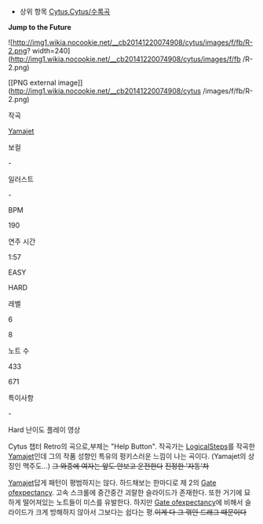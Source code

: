 * 상위 항목 [Cytus](Cytus.md),[Cytus/수록곡](Cytus/%EC%88%98%EB%A1%9D%EA%B3%A1.md)

**Jump to the Future**

![http://img1.wikia.nocookie.net/__cb20141220074908/cytus/images/f/fb/R-2.png?
width=240](http://img1.wikia.nocookie.net/__cb20141220074908/cytus/images/f/fb
/R-2.png)

[[PNG external image]](http://img1.wikia.nocookie.net/__cb20141220074908/cytus
/images/f/fb/R-2.png)

작곡

[Yamajet](Yamajet.md)

보컬

\-

일러스트

\-

BPM

190

연주 시간

1:57

EASY

HARD

레벨

6

8

노트 수

433

671

특이사항

\-

  

  
Hard 난이도 플레이 영상

Cytus 챕터 Retro의 곡으로,부제는 "Help Button". 작곡가는 [LogicalSteps](Logical%20Steps.md)를 작곡한 [Yamajet](Yamajet.md)인데 그의 작품 성향인 특유의
펑키스러운 느낌이 나는 곡이다. (Yamajet의 상징인 맥주도...) <del>그 와중에 여자는 앞도 안보고 운전한다</del>
<del>진정한 '자동'차</del>

[Yamajet](Yamajet.md)답게 패턴이 평범하지는 않다. 하드채보는 한마디로 제 2의 [Gate ofexpectancy](Gate%20of%20expectancy.md). 고속 스크롤에 중간중간 괴랄한 슬라이드가 존재한다. 또한 거기에
묘하게 떨어져있는 노트들이 미스를 유발한다. 하지만 [Gate ofexpectancy](Gate%20of%20expectancy.md)에 비해서 슬라이드가 크게 방해하지 않아서 그보다는 쉽다는
평.<del>이게 다 그 꺾인 드래그 때문이다</del>

